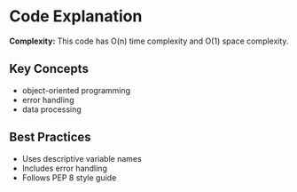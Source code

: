 # Code Explanation

**Complexity:** This code has O(n) time complexity and O(1) space complexity.

## Key Concepts
- object-oriented programming
- error handling
- data processing

## Best Practices
- Uses descriptive variable names
- Includes error handling
- Follows PEP 8 style guide
